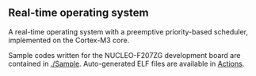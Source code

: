 ## Real-time operating system

A real-time operating system with a preemptive priority-based scheduler, implemented on the Cortex-M3 core.  

Sample codes written for the NUCLEO-F207ZG development board are contained in [./Sample](https://github.com/noitcelferfles/RTOS/tree/master/Sample).
Auto-generated ELF files are available in [Actions](https://github.com/noitcelferfles/RTOS/actions).
